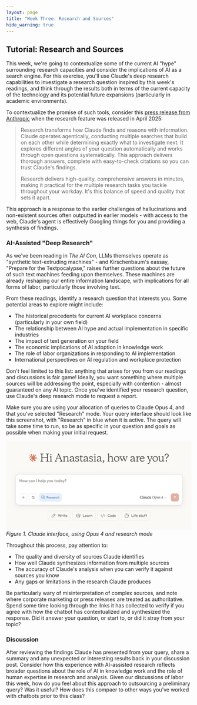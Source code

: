 ```yaml
---
layout: page
title: "Week Three: Research and Sources"
hide_warning: true
---
```


## Tutorial: Research and Sources

This week, we're going to contextualize some of the current AI "hype" surrounding research capacities and consider the implications of AI as a search engine. For this exercise, you'll use Claude's deep research capabilities to investigate a research question inspired by this week's readings, and think through the results both in terms of the current capacity of the technology and its potential future expansions (particularly in academic environments).

To contextualize the promise of such tools, consider this [press release from Anthropic](https://www.anthropic.com/news/research) when the research feature was released in April 2025:

> Research transforms how Claude finds and reasons with information. Claude operates agentically, conducting multiple searches that build on each other while determining exactly what to investigate next. It explores different angles of your question automatically and works through open questions systematically. This approach delivers thorough answers, complete with easy-to-check citations so you can trust Claude's findings.
>
> Research delivers high-quality, comprehensive answers in minutes, making it practical for the multiple research tasks you tackle throughout your workday. It's this balance of speed and quality that sets it apart.

This approach is a response to the earlier challenges of hallucinations and non-existent sources often outputted in earlier models - with access to the web, Claude's agent is effectively Googling things for you and providing a synthesis of findings.

### AI-Assisted "Deep Research"

As we've been reading in *The AI Con*, LLMs themselves operate as "synthetic text-extruding machines" - and Kirschenbaum's eassay, "Prepare for the Textpocalypse," raises further questions about the future of such text machines feeding upon themselves. These machines are already reshaping our entire information landscape, with implications for all forms of labor, particularly those involving text.

From these readings, identify a research question that interests you. Some potential areas to explore might include:

- The historical precedents for current AI workplace concerns (particularly in your own field)
- The relationship between AI hype and actual implementation in specific industries
- The impact of text generation on your field
- The economic implications of AI adoption in knowledge work
- The role of labor organizations in responding to AI implementation
- International perspectives on AI regulation and workplace protection

Don't feel limited to this list: anything that arises for you from our readings and discussions is fair game! Ideally, you want something where multiple sources will be addressing the point, especially with contention - almost guaranteed on any AI topic. Once you've identified your research question, use Claude's deep research mode to request a report.

Make sure you are using your allocation of queries to Claude Opus 4, and that you've selected "Research" mode. Your query interface should look like this screenshot, with "Research" in blue when it is active. The query will take some time to run, so be as specific in your question and goals as possible when making your initial request.

![Claude Research interface](claude_research.png)
*Figure 1. Claude interface, using Opus 4 and research mode*

Throughout this process, pay attention to:

- The quality and diversity of sources Claude identifies
- How well Claude synthesizes information from multiple sources
- The accuracy of Claude's analysis when you can verify it against sources you know
- Any gaps or limitations in the research Claude produces

Be particularly wary of misinterpretation of complex sources, and note where corporate marketing or press releases are treated as authoritative. Spend some time looking through the ilnks it has collected to verify if you agree with how the chatbot has contextualized and synthesized the response. Did it answer your question, or start to, or did it stray from your topic? 

### Discussion

After reviewing the findings Claude has presented from your query, share a summary and any unexpected or interesting results back in your discussion post. Consider how this experience with AI-assisted research reflects broader questions about the role of AI in knowledge work and the role of human expertise in research and analysis. Given our discussions of labor this week, how do you feel about this approach to outsourcing a preliminary query? Was it useful? How does this compaer to other ways you've worked with chatbots prior to this class?
